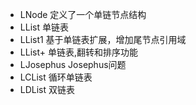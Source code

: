 - LNode 定义了一个单链节点结构
- LList 单链表
- LList1 基于单链表扩展，增加尾节点引用域
- LList+ 单链表,翻转和排序功能
- LJosephus Josephus问题
- LCList 循环单链表
- LDList 双链表